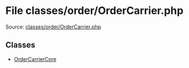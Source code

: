 File classes/order/OrderCarrier.php
=========

Source: [classes/order/OrderCarrier.php](https://github.com/PrestaShop/PrestaShop/blob/1.5.6.0/classes/order/OrderCarrier.php)


Classes
-------

* [OrderCarrierCore](class.OrderCarrierCore.md)

